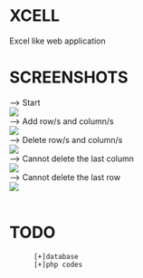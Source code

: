 # XCELL
Excel like web application

# SCREENSHOTS<br>
--> Start<br>
<img src="https://raw.githubusercontent.com/theykneel/XCELL/master/images/XCELL1.png"><br>
--> Add row/s and column/s<br>
<img src="https://raw.githubusercontent.com/theykneel/XCELL/master/images/XCELL2.png"><br>
--> Delete row/s and column/s<br>
<img src="https://raw.githubusercontent.com/theykneel/XCELL/master/images/XCELL3.png"><br>
--> Cannot delete the last column<br>
<img src="https://raw.githubusercontent.com/theykneel/XCELL/master/images/XCELL4.png"><br>
--> Cannot delete the last row<br>
<img src="https://raw.githubusercontent.com/theykneel/XCELL/master/images/XCELL5.png"><br>
<br>

# TODO<br>
          [+]database
          [+]php codes
